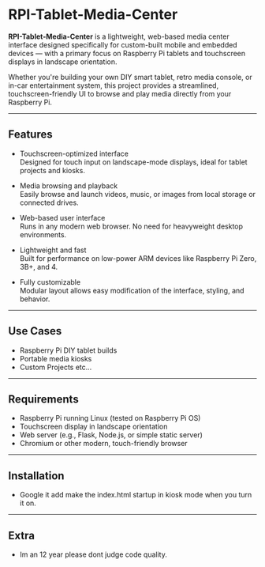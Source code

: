 # RPI-Tablet-Media-Center

**RPI-Tablet-Media-Center** is a lightweight, web-based media center interface designed specifically for custom-built mobile and embedded devices — with a primary focus on Raspberry Pi tablets and touchscreen displays in landscape orientation.

Whether you're building your own DIY smart tablet, retro media console, or in-car entertainment system, this project provides a streamlined, touchscreen-friendly UI to browse and play media directly from your Raspberry Pi.

---

## Features

- Touchscreen-optimized interface  
  Designed for touch input on landscape-mode displays, ideal for tablet projects and kiosks.

- Media browsing and playback  
  Easily browse and launch videos, music, or images from local storage or connected drives.

- Web-based user interface  
  Runs in any modern web browser. No need for heavyweight desktop environments.

- Lightweight and fast  
  Built for performance on low-power ARM devices like Raspberry Pi Zero, 3B+, and 4.

- Fully customizable  
  Modular layout allows easy modification of the interface, styling, and behavior.

---

## Use Cases

- Raspberry Pi DIY tablet builds   
- Portable media kiosks    
- Custom Projects etc...

---

## Requirements

- Raspberry Pi running Linux (tested on Raspberry Pi OS)
- Touchscreen display in landscape orientation
- Web server (e.g., Flask, Node.js, or simple static server)
- Chromium or other modern, touch-friendly browser

---

## Installation

- Google it add make the index.html startup in kiosk mode when you turn it on.

---

## Extra

- Im an 12 year please dont judge code quality.
